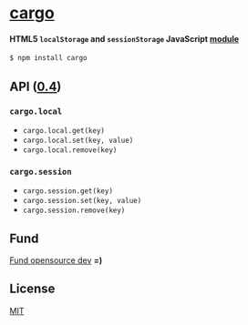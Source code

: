 # [cargo](../../)
#### HTML5 `localStorage` and `sessionStorage` JavaScript [module](https://npmjs.org/package/cargo)

```sh
$ npm install cargo
```

## API ([0.4](../../releases))

### `cargo.local`
- `cargo.local.get(key)`
- `cargo.local.set(key, value)`
- `cargo.local.remove(key)`

### `cargo.session`
- `cargo.session.get(key)`
- `cargo.session.set(key, value)`
- `cargo.session.remove(key)`

## Fund

[Fund opensource dev](https://www.gittip.com/ryanve/) <b>=)</b>

## License

[MIT](http://opensource.org/licenses/MIT)